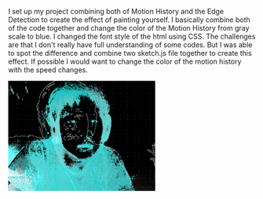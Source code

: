 I set up my project combining both of Motion History and the Edge Detection to create the effect of painting yourself. 
I basically combine both of the code together and change the color of the Motion History from gray scale to blue. I changed the font style of the html using CSS. 
The challenges are that I don't really have full understanding of some codes. But I was able to spot the difference and combine two sketch.js
file together to create this effect. If possible I would want to change the color of the motion history with the speed changes.


<img src="images/Paintedself.png" width= 300 >
